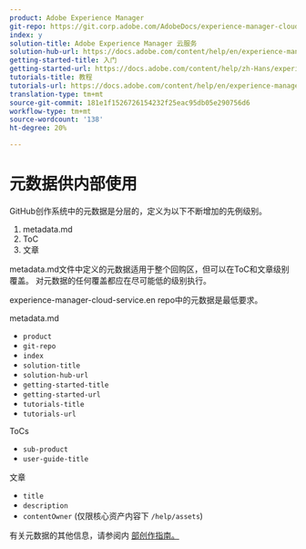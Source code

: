 ```yaml
---
product: Adobe Experience Manager
git-repo: https://git.corp.adobe.com/AdobeDocs/experience-manager-cloud-service.zh-Hans
index: y
solution-title: Adobe Experience Manager 云服务
solution-hub-url: https://docs.adobe.com/content/help/en/experience-manager-cloud-service/landing/home.html
getting-started-title: 入门
getting-started-url: https://docs.adobe.com/content/help/zh-Hans/experience-manager-cloud-service/overview/home.html
tutorials-title: 教程
tutorials-url: https://docs.adobe.com/content/help/en/experience-manager-learn/cloud-service/overview.html
translation-type: tm+mt
source-git-commit: 181e1f1526726154232f25eac95db05e290756d6
workflow-type: tm+mt
source-wordcount: '138'
ht-degree: 20%

---
```



# 元数据供内部使用

GitHub创作系统中的元数据是分层的，定义为以下不断增加的先例级别。

1. metadata.md
1. ToC
1. 文章

metadata.md文件中定义的元数据适用于整个回购区，但可以在ToC和文章级别覆盖。 对元数据的任何覆盖都应在尽可能低的级别执行。

experience-manager-cloud-service.en repo中的元数据是最低要求。

metadata.md

* `product`
* `git-repo`
* `index`
* `solution-title`
* `solution-hub-url`
* `getting-started-title`
* `getting-started-url`
* `tutorials-title`
* `tutorials-url`

ToCs

* `sub-product`
* `user-guide-title`

文章

* `title`
* `description`
* `contentOwner` (仅限核心资产内容下 `/help/assets`)

有关元数据的其他信息，请参阅内 [部创作指南。](https://docs.adobe.com/help/en/collaborative-doc-instructions/collaboration-guide/markdown/metadata.html#solution-metadata)